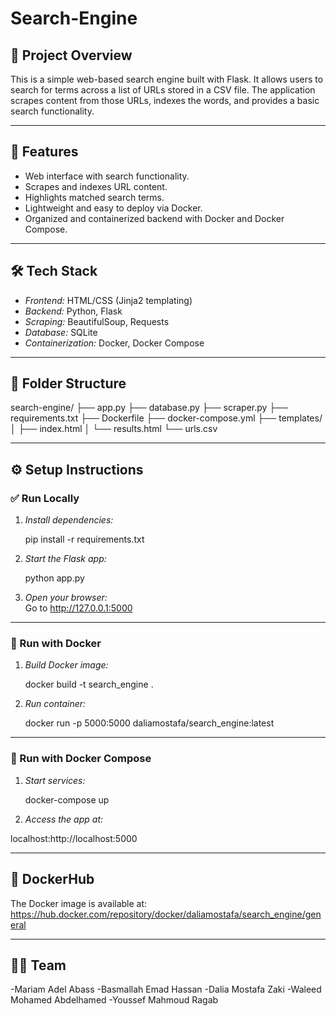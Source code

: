 # Search-Engine

## 📌 Project Overview

This is a simple web-based search engine built with Flask. It allows users to search for terms across a list of URLs stored in a CSV file. The application scrapes content from those URLs, indexes the words, and provides a basic search functionality.

---

## 🚀 Features

- Web interface with search functionality.
- Scrapes and indexes URL content.
- Highlights matched search terms.
- Lightweight and easy to deploy via Docker.
- Organized and containerized backend with Docker and Docker Compose.

---

## 🛠 Tech Stack

- *Frontend:* HTML/CSS (Jinja2 templating)
- *Backend:* Python, Flask
- *Scraping:* BeautifulSoup, Requests
- *Database:* SQLite
- *Containerization:* Docker, Docker Compose

---

## 📁 Folder Structure


search-engine/
├── app.py
├── database.py
├── scraper.py
├── requirements.txt
├── Dockerfile
├── docker-compose.yml
├── templates/
│   ├── index.html
│   └── results.html
└── urls.csv


---

## ⚙ Setup Instructions

### ✅ Run Locally

1. *Install dependencies:*

   pip install -r requirements.txt
   

2. *Start the Flask app:*

   python app.py
   

3. *Open your browser:*  
   Go to http://127.0.0.1:5000

---

### 🐳 Run with Docker

1. *Build Docker image:*

   docker build -t search_engine .
   

2. *Run container:*

   docker run -p 5000:5000 daliamostafa/search_engine:latest
   

---

### 🧩 Run with Docker Compose

1. *Start services:*

   docker-compose up
   

2. *Access the app at:*
    
  localhost:http://localhost:5000

---

## 🐙 DockerHub

The Docker image is available at:  
https://hub.docker.com/repository/docker/daliamostafa/search_engine/general

---

## 👨‍💻 Team
-Mariam Adel Abass
-Basmallah Emad Hassan
-Dalia Mostafa Zaki
-Waleed Mohamed Abdelhamed
-Youssef Mahmoud Ragab

